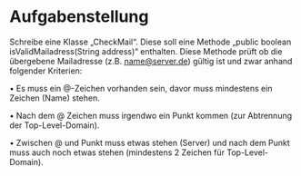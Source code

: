 # Aufgabenstellung

Schreibe eine Klasse „CheckMail“. Diese soll eine Methode „public boolean
isValidMailadress(String address)“ enthalten. Diese Methode prüft ob die
übergebene Mailadresse (z.B. name@server.de) gültig ist und zwar anhand
folgender Kriterien:

• Es muss ein @-Zeichen vorhanden sein, davor muss mindestens ein
Zeichen (Name) stehen.

• Nach dem @ Zeichen muss irgendwo ein Punkt kommen (zur Abtrennung
der Top-Level-Domain).

• Zwischen @ und Punkt muss etwas stehen (Server) und nach dem Punkt
muss auch noch etwas stehen (mindestens 2 Zeichen für Top-Level-Domain).

